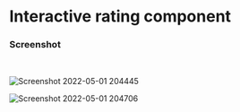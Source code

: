 # Interactive rating component


### Screenshot
<br/>

![Screenshot 2022-05-01 204445](https://user-images.githubusercontent.com/29513236/166146676-6da552ae-0524-4ba7-abc5-b5ba1d0ab9be.png)

![Screenshot 2022-05-01 204706](https://user-images.githubusercontent.com/29513236/166146684-17866e46-5cb0-4300-bf1e-401ab58736e6.png)





<!-- 
### Links

- Live Site URL: [Add live site URL here](https://your-live-site-url.com) -->
